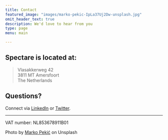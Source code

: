 ```yaml
---
title: Contact
featured_image: "images/marko-pekic-IpLa37Uj2Dw-unsplash.jpg"
omit_header_text: true
description: We'd love to hear from you
type: page
menu: main

---
```



## Spectare is located at:


> Vlasakkerweg 42  
> 3811 MT Amersfoort  
>The Netherlands
 

## Questions?  
Connect via [LinkedIn](https://www.linkedin.com/in/owarnier) or [Twitter](https://twitter.com/owarnier). 

---

VAT number: NL853678911B01


Photo by [Marko Pekić](https://unsplash.com/@floating_point?utm_source=unsplash&amp;utm_medium=referral&amp;utm_content=creditCopyText) on Unsplash